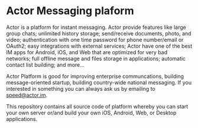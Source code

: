 # Actor Messaging plaform
Actor is a platform for instant messaging. Actor provide features like large group chats; unlimited history storage; send/receive documents, photo, and video; authentication with one time password for phone number/email or OAuth2; easy integrations with external services; Actor have one of the best IM apps for Android, iOS, and Web that are optimized for very bad networks; full offline message and files storage in applications; automatic contact list building; and more...

Actor Platform is good for improving enterprise communcations, building message-oriented startup, building country-wide national messaging. If you interested in something you can always ask us by emailing to speed@actor.im.

This repository contains all source code of platform whereby you can start your own server or/and build your own iOS, Android, Web, or Desktop applications.

